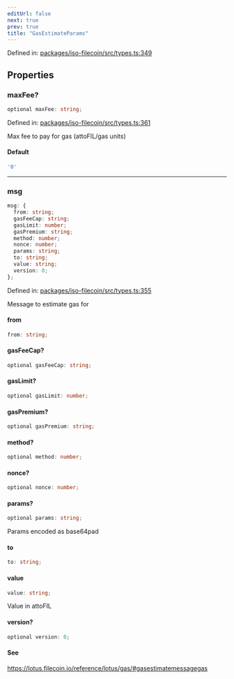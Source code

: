 ```yaml
---
editUrl: false
next: true
prev: true
title: "GasEstimateParams"
---
```


Defined in: [packages/iso-filecoin/src/types.ts:349](https://github.com/hugomrdias/filecoin/blob/main/packages/iso-filecoin/src/types.ts#L349)

## Properties

### maxFee?

```ts
optional maxFee: string;
```

Defined in: [packages/iso-filecoin/src/types.ts:361](https://github.com/hugomrdias/filecoin/blob/main/packages/iso-filecoin/src/types.ts#L361)

Max fee to pay for gas (attoFIL/gas units)

#### Default

```ts
'0'
```

***

### msg

```ts
msg: {
  from: string;
  gasFeeCap: string;
  gasLimit: number;
  gasPremium: string;
  method: number;
  nonce: number;
  params: string;
  to: string;
  value: string;
  version: 0;
};
```

Defined in: [packages/iso-filecoin/src/types.ts:355](https://github.com/hugomrdias/filecoin/blob/main/packages/iso-filecoin/src/types.ts#L355)

Message to estimate gas for

#### from

```ts
from: string;
```

#### gasFeeCap?

```ts
optional gasFeeCap: string;
```

#### gasLimit?

```ts
optional gasLimit: number;
```

#### gasPremium?

```ts
optional gasPremium: string;
```

#### method?

```ts
optional method: number;
```

#### nonce?

```ts
optional nonce: number;
```

#### params?

```ts
optional params: string;
```

Params encoded as base64pad

#### to

```ts
to: string;
```

#### value

```ts
value: string;
```

Value in attoFIL

#### version?

```ts
optional version: 0;
```

#### See

https://lotus.filecoin.io/reference/lotus/gas/#gasestimatemessagegas
